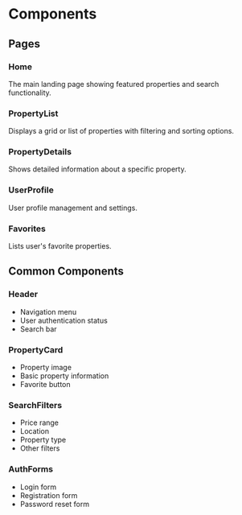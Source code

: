 # Components

## Pages

### Home
The main landing page showing featured properties and search functionality.

### PropertyList
Displays a grid or list of properties with filtering and sorting options.

### PropertyDetails
Shows detailed information about a specific property.

### UserProfile
User profile management and settings.

### Favorites
Lists user's favorite properties.

## Common Components

### Header
- Navigation menu
- User authentication status
- Search bar

### PropertyCard
- Property image
- Basic property information
- Favorite button

### SearchFilters
- Price range
- Location
- Property type
- Other filters

### AuthForms
- Login form
- Registration form
- Password reset form
